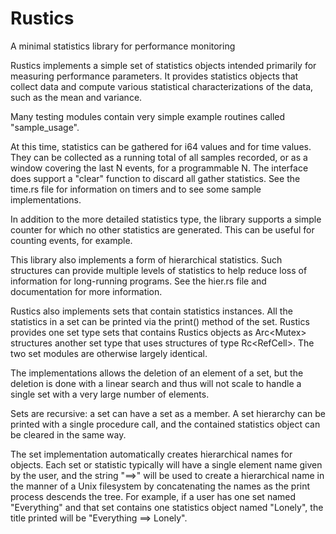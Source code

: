 # Rustics
A minimal statistics library for performance monitoring


Rustics implements a simple set of statistics objects intended primarily for
measuring performance parameters.  It provides statistics objects that
collect data and compute various statistical characterizations of the data,
such as the mean and variance.

Many testing modules contain very simple example routines called "sample_usage".

At this time, statistics can be gathered for i64 values and for time values.
They can be collected as a running total of all samples recorded, or as a
window covering the last N events, for a programmable N.  The interface does
support a "clear" function to discard all gather statistics.  See the time.rs
file for information on timers and to see some sample implementations.

In addition to the more detailed statistics type, the library supports a
simple counter for which no other statistics are generated.  This can be
useful for counting events, for example.

This library also implements a form of hierarchical statistics.  Such
structures can provide multiple levels of statistics to help reduce
loss of information for long-running programs.  See the hier.rs file and
documentation for more information.

Rustics also implements sets that contain statistics instances.  All the
statistics in a set can be printed via the print() method of the set.
Rustics provides one set type sets that contains Rustics objects as
Arc<Mutex<Rustics>> structures another set type that uses structures
of type Rc<RefCell<Rustics>>.  The two set modules are otherwise largely
identical.

The implementations allows the deletion of an element of a set, but the
deletion is done with a linear search and thus will not scale to handle a
single set with a very large number of elements.

Sets are recursive:  a set can have a set as a member.  A set hierarchy can be
printed with a single procedure call, and the contained statistics object can
be cleared in the same way.

The set implementation automatically creates hierarchical names for objects.
Each set or statistic typically will have a single element name given by the
user, and the string "==>" will be used to create a hierarchical name in the
manner of a Unix filesystem by concatenating the names as the print process
descends the tree.  For example, if a user has one set named "Everything" and
that set contains one statistics object named "Lonely", the title printed will
be "Everything ==> Lonely".
